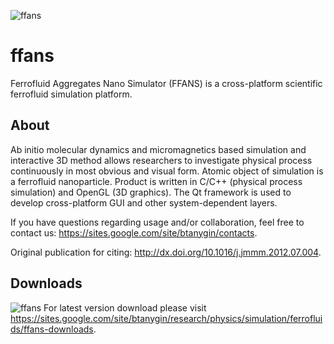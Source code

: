 ![ffans](https://sites.google.com/site/btanygin/_/rsrc/1430314550490/research/physics/simulation/ferrofluids/ffans-downloads/FFANS-logo192px.png)
# ffans
Ferrofluid Aggregates Nano Simulator (FFANS) is a cross-platform scientific ferrofluid simulation platform.

## About

Ab initio molecular dynamics and micromagnetics based simulation and interactive 3D method allows researchers to investigate physical process continuously in most obvious and visual form. Atomic object of simulation is a ferrofluid nanoparticle. Product is written in C/C++ (physical process simulation) and OpenGL (3D graphics). The Qt framework is used to develop cross-platform GUI and other system-dependent layers.

If you have questions regarding usage and/or collaboration, feel free to contact us: https://sites.google.com/site/btanygin/contacts.

Original publication for citing: http://dx.doi.org/10.1016/j.jmmm.2012.07.004.

## Downloads
![ffans](https://sites.google.com/site/btanygin/_/rsrc/1430314739953/research/physics/simulation/ferrofluids/doc-images/logo-header-48px.png)
For latest version download please visit https://sites.google.com/site/btanygin/research/physics/simulation/ferrofluids/ffans-downloads.